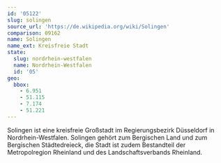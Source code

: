 ```yaml
---
id: '05122'
slug: solingen
source_url: 'https://de.wikipedia.org/wiki/Solingen'
comparison: 09162
name: Solingen
name_ext: Kreisfreie Stadt
state:
  slug: nordrhein-westfalen
  name: Nordrhein-Westfalen
  id: '05'
geo:
  bbox:
    - 6.951
    - 51.115
    - 7.174
    - 51.221
---
```


Solingen ist eine kreisfreie Großstadt im Regierungsbezirk Düsseldorf in Nordrhein-Westfalen. Solingen gehört zum Bergischen Land und zum Bergischen Städtedreieck, die Stadt ist zudem Bestandteil der Metropolregion Rheinland und des Landschaftsverbands Rheinland.
